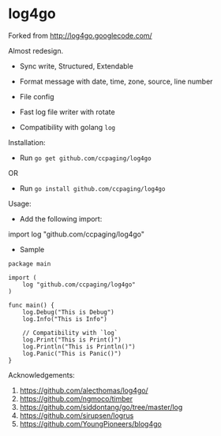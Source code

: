 # log4go

Forked from http://log4go.googlecode.com/

Almost redesign.

* Sync write, Structured, Extendable

* Format message with date, time, zone, source, line number

* File config

* Fast log file writer with rotate

* Compatibility with golang `log`

Installation:

- Run `go get github.com/ccpaging/log4go`

OR

- Run `go install github.com/ccpaging/log4go`

Usage:

- Add the following import:

import log "github.com/ccpaging/log4go"

- Sample

```
package main

import (
	log "github.com/ccpaging/log4go"
)

func main() {
    log.Debug("This is Debug")
    log.Info("This is Info")

    // Compatibility with `log`
    log.Print("This is Print()")
    log.Println("This is Println()")
    log.Panic("This is Panic()")
}
```

Acknowledgements:

1. <https://github.com/alecthomas/log4go/>
2. <https://github.com/ngmoco/timber>
3. <https://github.com/siddontang/go/tree/master/log>
4. <https://github.com/sirupsen/logrus>
5. <https://github.com/YoungPioneers/blog4go>
